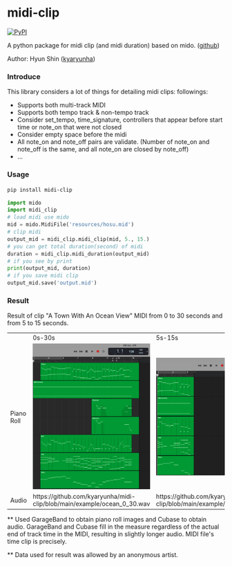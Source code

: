 # midi-clip
[![PyPI](https://img.shields.io/pypi/v/midi-clip.svg)](https://pypi.python.org/pypi/midi-clip)

A python package for midi clip (and midi duration) based on mido. ([github](https://github.com/kyaryunha/midi-clip))

Author: Hyun Shin ([kyaryunha](https://github.com/kyaryunha))

### Introduce

This library considers a lot of things for detailing midi clips: followings:

- Supports both multi-track MIDI
- Supports both tempo track & non-tempo track
- Consider set_tempo, time_signature, controllers that appear before start time or note_on that were not closed
- Consider empty space before the midi
- All note_on and note_off pairs are validate. (Number of note_on and note_off is the same, and all note_on are closed by note_off)
- ... 

### Usage
```
pip install midi-clip
```

```python
import mido
import midi_clip
# load midi use mido
mid = mido.MidiFile('resources/hosu.mid')
# clip midi
output_mid = midi_clip.midi_clip(mid, 5., 15.)
# you can get total duration(second) of midi
duration = midi_clip.midi_duration(output_mid)
# if you see by print
print(output_mid, duration)
# if you save midi clip
output_mid.save('output.mid')
```

### Result

Result of clip "A Town With An Ocean View" MIDI from 0 to 30 seconds and from 5 to 15 seconds.

<table>
<tr>
<td></td>
<td>0s-30s</td>
<td>5s-15s</td>
</tr>
<tr>
<td>Piano Roll</td>
<td><img src="https://github.com/kyaryunha/midi-clip/blob/main/example/ocean_0_30.png" /></td>
<td><img src="https://github.com/kyaryunha/midi-clip/blob/main/example/ocean_5_15.png" /></td>
</tr>
<tr>
<td>Audio</td>
<td>https://github.com/kyaryunha/midi-clip/blob/main/example/ocean_0_30.wav</td>
<td>https://github.com/kyaryunha/midi-clip/blob/main/example/ocean_5_15.wav</td>
</tr>
</table>

** Used GarageBand to obtain piano roll images and Cubase to obtain audio.
GarageBand and Cubase fill in the measure regardless of the actual end of track time in the MIDI, resulting in slightly longer audio. MIDI file's time clip is precisely.

** Data used for result was allowed by an anonymous artist.
